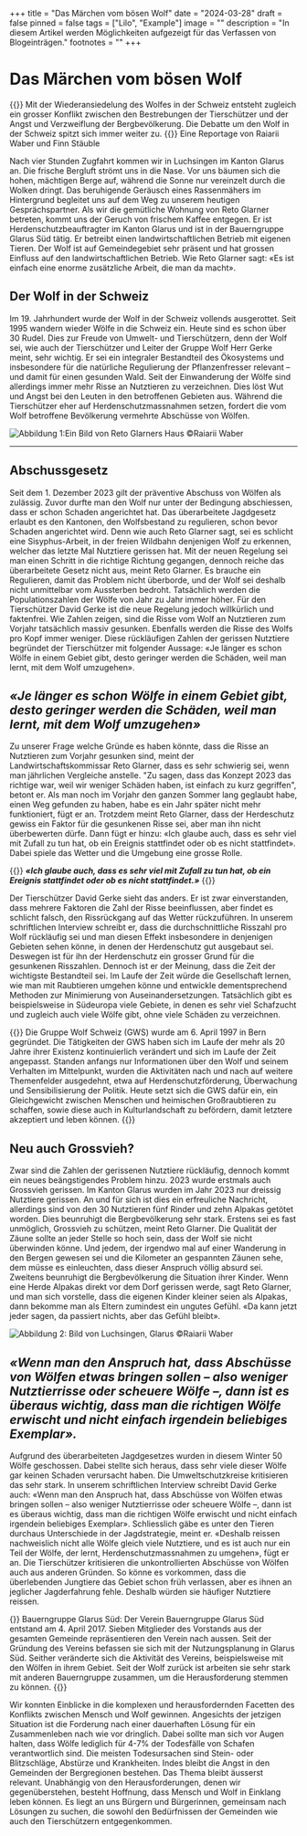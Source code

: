 +++
title = "Das Märchen vom bösen Wolf"
date = "2024-03-28"
draft = false
pinned = false
tags = ["Lilo", "Example"]
image = ""
description = "In diesem Artikel werden Möglichkeiten aufgezeigt für das Verfassen von Blogeinträgen."
footnotes = ""
+++
# Das Märchen vom bösen Wolf

{{<lead>}}
Mit der Wiederansiedelung des Wolfes in der Schweiz entsteht zugleich ein grosser Konflikt zwischen den Bestrebungen der Tierschützer und der Angst und Verzweiflung der Bergbevölkerung. Die Debatte um den Wolf in der Schweiz spitzt sich immer weiter zu.
{{</lead>}}
Eine Reportage von Raiarii Waber und Finn Stäuble

Nach vier Stunden Zugfahrt kommen wir in Luchsingen im Kanton Glarus an. Die frische Bergluft strömt uns in die Nase. Vor uns bäumen sich die hohen, mächtigen Berge auf, während die Sonne nur vereinzelt durch die Wolken dringt. Das beruhigende Geräusch eines Rassenmähers im Hintergrund begleitet uns auf dem Weg zu unserem heutigen Gesprächspartner. Als wir die gemütliche Wohnung von Reto Glarner betreten, kommt uns der Geruch von frischem Kaffee entgegen. Er ist Herdenschutzbeauftragter im Kanton Glarus und ist in der Bauerngruppe Glarus Süd tätig. Er betreibt einen landwirtschaftlichen Betrieb mit eigenen Tieren. Der Wolf ist auf Gemeindegebiet sehr präsent und hat grossen Einfluss auf den landwirtschaftlichen Betrieb. Wie Reto Glarner sagt: «Es ist einfach eine enorme zusätzliche Arbeit, die man da macht». 

## Der Wolf in der Schweiz

Im 19. Jahrhundert wurde der Wolf in der Schweiz vollends ausgerottet. Seit 1995 wandern wieder Wölfe in die Schweiz ein. Heute sind es schon über 30 Rudel. Dies zur Freude von Umwelt- und Tierschützern, denn der Wolf sei, wie auch der Tierschützer und Leiter der Gruppe Wolf Herr Gerke meint, sehr wichtig. Er sei ein integraler Bestandteil des Ökosystems und insbesondere für die natürliche Regulierung der Pflanzenfresser relevant – und damit für einen gesunden Wald. 
Seit der Einwanderung der Wölfe sind allerdings immer mehr Risse an Nutztieren zu verzeichnen. Dies löst Wut und Angst bei den Leuten in den betroffenen Gebieten aus. 
Während die Tierschützer eher auf Herdenschutzmassnahmen setzen, fordert die vom Wolf betroffene Bevölkerung vermehrte Abschüsse von Wölfen. 

![Abbildung 1:Ein Bild von Reto Glarners Haus ©Raiarii Waber](microsoftteams-image-35-2-1-.png)

- - -

## Abschussgesetz

Seit dem 1. Dezember 2023 gilt der präventive Abschuss von Wölfen als zulässig. Zuvor durfte man den Wolf nur unter der Bedingung abschiessen, dass er schon Schaden angerichtet hat. Das überarbeitete Jagdgesetz erlaubt es den Kantonen, den Wolfsbestand zu regulieren, schon bevor Schaden angerichtet wird. Denn wie auch Reto Glarner sagt, sei es schlicht eine Sisyphus-Arbeit, in der freien Wildbahn denjenigen Wolf zu erkennen, welcher das letzte Mal Nutztiere gerissen hat. Mit der neuen Regelung sei man einen Schritt in die richtige Richtung gegangen, dennoch reiche das überarbeitete Gesetz nicht aus, meint Reto Glarner. Es brauche ein Regulieren, damit das Problem nicht überborde, und der Wolf sei deshalb nicht unmittelbar vom Aussterben bedroht. Tatsächlich werden die Populationszahlen der Wölfe von Jahr zu Jahr immer höher.
Für den Tierschützer David Gerke ist die neue Regelung jedoch willkürlich und faktenfrei. Wie Zahlen zeigen, sind die Risse vom Wolf an Nutztieren zum Vorjahr tatsächlich massiv gesunken. Ebenfalls werden die Risse des Wolfs pro Kopf immer weniger. Diese rückläufigen Zahlen der gerissen Nutztiere begründet der Tierschützer mit folgender Aussage: «Je länger es schon Wölfe in einem Gebiet gibt, desto geringer werden die Schäden, weil man lernt, mit dem Wolf umzugehen».

## *«Je länger es schon Wölfe in einem Gebiet gibt, desto geringer werden die Schäden, weil man lernt, mit dem Wolf umzugehen»*

Zu unserer Frage welche Gründe es haben könnte, dass die Risse an Nutztieren zum Vorjahr gesunken sind, meint der Landwirtschaftskommissar Reto Glarner, dass es sehr schwierig sei, wenn man jährlichen Vergleiche anstelle. "Zu sagen, dass das Konzept 2023 das richtige war, weil wir weniger Schäden haben, ist einfach zu kurz gegriffen", betont er. Als man noch im Vorjahr den ganzen Sommer lang geglaubt habe, einen Weg gefunden zu haben, habe es ein Jahr später nicht mehr funktioniert, fügt er an. Trotzdem meint Reto Glarner, dass der Herdeschutz gewiss ein Faktor für die gesunkenen Risse sei, aber man ihn nicht überbewerten dürfe. Dann fügt er hinzu: «Ich glaube auch, dass es sehr viel mit Zufall zu tun hat, ob ein Ereignis stattfindet oder ob es nicht stattfindet». Dabei spiele das Wetter und die Umgebung eine grosse Rolle. 

{{<box>}}
***«Ich glaube auch, dass es sehr viel mit Zufall zu tun hat, ob ein Ereignis stattfindet oder ob es nicht stattfindet.»***
{{</box>}}

Der Tierschützer David Gerke sieht das anders. Er ist zwar einverstanden, dass mehrere Faktoren die Zahl der Risse beeinflussen, aber findet es schlicht falsch, den Rissrückgang auf das Wetter rückzuführen. In unserem schriftlichen Interview schreibt er, dass die durchschnittliche Risszahl pro Wolf rückläufig sei und man diesen Effekt insbesondere in denjenigen Gebieten sehen könne, in denen der Herdenschutz gut ausgebaut sei. Deswegen ist für ihn der Herdenschutz ein grosser Grund für die gesunkenen Risszahlen. Dennoch ist er der Meinung, dass die Zeit der wichtigste Bestandteil sei. Im Laufe der Zeit würde die Gesellschaft lernen, wie man mit Raubtieren umgehen könne und entwickle dementsprechend Methoden zur Minimierung von Auseinandersetzungen. Tatsächlich gibt es beispielsweise in Südeuropa viele Gebiete, in denen es sehr viel Schafzucht und zugleich auch viele Wölfe gibt, ohne viele Schäden zu verzeichnen.  

{{<box title="Gruppe Wolf Schweiz(GWS)">}}
Die Gruppe Wolf Schweiz (GWS) wurde am 6. April 1997 in Bern gegründet. Die Tätigkeiten der GWS haben sich im Laufe der mehr als 20 Jahre ihrer Existenz kontinuierlich verändert und sich im Laufe der Zeit angepasst. Standen anfangs nur Informationen über den Wolf und seinem Verhalten im Mittelpunkt, wurden die Aktivitäten nach und nach auf weitere Themenfelder ausgedehnt, etwa auf Herdenschutzförderung, Überwachung und Sensibilisierung der Politik. Heute setzt sich die GWS dafür ein, ein Gleichgewicht zwischen Menschen und heimischen Großraubtieren zu schaffen, sowie diese auch in Kulturlandschaft zu befördern, damit letztere akzeptiert und leben können. 
{{</box>}}

## Neu auch Grossvieh?

Zwar sind die Zahlen der gerissenen Nutztiere rückläufig, dennoch kommt ein neues beängstigendes Problem hinzu. 2023 wurde erstmals auch Grossvieh gerissen. 
Im Kanton Glarus wurden im Jahr 2023 nur dreissig Nutztiere gerissen. An und für sich ist dies ein erfreuliche Nachricht, allerdings sind von den 30 Nutztieren fünf Rinder und zehn Alpakas getötet worden. Dies beunruhigt die Bergbevölkerung sehr stark. 
Erstens sei es fast unmöglich, Grossvieh zu schützen, meint Reto Glarner. Die Qualität der Zäune sollte an jeder Stelle so hoch sein, dass der Wolf sie nicht überwinden könne. Und jedem, der irgendwo mal auf einer Wanderung in den Bergen gewesen sei und die Kilometer an gespannten Zäunen sehe, dem müsse es einleuchten, dass dieser Anspruch völlig absurd sei.\
Zweitens beunruhigt die Bergbevölkerung die Situation ihrer Kinder. Wenn eine Herde Alpakas direkt vor dem Dorf gerissen werde, sagt Reto Glarner, und man sich vorstelle, dass die eigenen Kinder kleiner seien als Alpakas, dann bekomme man als Eltern zumindest ein ungutes Gefühl. «Da kann jetzt jeder sagen, da passiert nichts, aber das Gefühl bleibt». 

![Abbildung 2: Bild von Luchsingen, Glarus ©Raiarii Waber](microsoftteams-image-34-2-.png)

## *«Wenn man den Anspruch hat, dass Abschüsse von Wölfen etwas bringen sollen – also weniger Nutztierrisse oder scheuere Wölfe –, dann ist es überaus wichtig, dass man die richtigen Wölfe erwischt und nicht einfach irgendein beliebiges Exemplar».*

Aufgrund des überarbeiteten Jagdgesetzes wurden in diesem Winter 50 Wölfe geschossen. Dabei stellte sich heraus, dass sehr viele dieser Wölfe gar keinen Schaden verursacht haben. Die Umweltschutzkreise kritisieren das sehr stark. In unserem schriftlichen Interview schreibt David Gerke auch: «Wenn man den Anspruch hat, dass Abschüsse von Wölfen etwas bringen sollen – also weniger Nutztierrisse oder scheuere Wölfe –, dann ist es überaus wichtig, dass man die richtigen Wölfe erwischt und nicht einfach irgendein beliebiges Exemplar». Schliesslich gäbe es unter den Tieren durchaus Unterschiede in der Jagdstrategie, meint er. «Deshalb reissen nachweislich nicht alle Wölfe gleich viele Nutztiere, und es ist auch nur ein Teil der Wölfe, der lernt, Herdenschutzmassnahmen zu umgehen», fügt er an. Die Tierschützer kritisieren die unkontrollierten Abschüsse von Wölfen auch aus anderen Gründen. So könne es vorkommen, dass die überlebenden Jungtiere das Gebiet schon früh verlassen, aber es ihnen an jeglicher Jagderfahrung fehle. Deshalb würden sie häufiger Nutztiere reissen. 

{<box title="Bauerngruppe Glarus Süd">}}
Bauerngruppe Glarus Süd:
Der Verein Bauerngruppe Glarus Süd entstand am 4. April 2017. Sieben Mitglieder des Vorstands aus der gesamten Gemeinde repräsentieren den Verein nach aussen. Seit der Gründung des Vereins befassen sie sich mit der Nutzungsplanung in Glarus Süd. 
Seither veränderte sich die Aktivität des Vereins, beispielsweise mit den Wölfen in ihrem Gebiet. Seit der Wolf zurück ist arbeiten sie sehr stark mit anderen Bauerngruppe zusammen, um die Herausforderung stemmen zu können. 
{{</box>}}

Wir konnten Einblicke in die komplexen und herausfordernden Facetten des Konflikts zwischen Mensch und Wolf gewinnen. Angesichts der jetzigen Situation ist die Forderung nach einer dauerhaften Lösung für ein Zusammenleben nach wie vor dringlich. Dabei sollte man sich vor Augen halten, dass Wölfe lediglich für 4-7% der Todesfälle von Schafen verantwortlich sind. Die meisten Todesursachen sind Stein- oder Blitzschläge, Abstürze und Krankheiten. Indes bleibt die Angst in den Gemeinden der Bergregionen bestehen.
Das Thema bleibt äusserst relevant. Unabhängig von den Herausforderungen, denen wir gegenüberstehen, besteht Hoffnung, dass Mensch und Wolf in Einklang leben können. Es liegt an uns Bürgern und Bürgerinnen, gemeinsam nach Lösungen zu suchen, die sowohl den Bedürfnissen der Gemeinden wie auch den Tierschützern entgegenkommen.